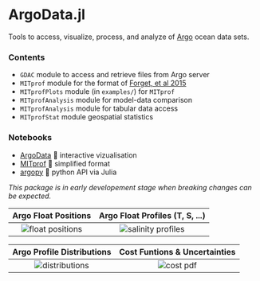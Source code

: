 # ArgoData.jl

Tools to access, visualize, process, and analyze of 
[Argo](https://argopy.readthedocs.io/en/latest/what_is_argo.html#what-is-argo) ocean data sets.

### Contents

- `GDAC` module to access and retrieve files from Argo server
- `MITprof` module for the format of [Forget, et al 2015](http://dx.doi.org/10.5194/gmd-8-3071-2015)
- `MITprofPlots` module (in `examples/`) for `MITprof`
- `MITprofAnalysis` module for model-data comparison
- `MITprofAnalysis` module for tabular data access
- `MITprofStat` module geospatial statistics

### Notebooks

  - [ArgoData](https://juliaocean.github.io/OceanRobots.jl/dev/examples/Float_Argo.html) 🚀 interactive vizualisation
  - [MITprof](ArgoToMITprof.html) 🚀 simplified format
  - [argopy](Argo_argopy.html) 🚀 python API via Julia

_This package is in early developement stage when breaking changes can be expected._

Argo Float Positions            | Argo Float Profiles (T, S, ...)
:------------------------------:|:---------------------------------:
![float positions](https://user-images.githubusercontent.com/20276764/150622726-61169b99-4320-4069-b113-5edabb9b64fe.png) | ![salinity profiles](https://user-images.githubusercontent.com/20276764/150622766-aee5773d-7fea-4360-9b47-05f68e235499.png)   

Argo Profile Distributions |  Cost Funtions & Uncertainties
:------------------------------:|:---------------------------------:
![distributions](https://user-images.githubusercontent.com/20276764/162872972-dd7fc775-5303-4264-8277-142c02bc1b83.png)  |  ![cost pdf](https://user-images.githubusercontent.com/20276764/162803583-13891235-4809-4a57-b5f6-098083190d6d.png)

